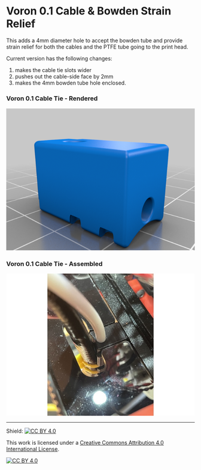 # Voron 0.1 Cable & Bowden Strain Relief


This adds a 4mm diameter hole to accept the bowden tube and provide strain relief for both the cables and the PTFE tube going to the print head.

Current version has the following changes:

1) makes the cable tie slots wider
2) pushes out the cable-side face by 2mm
3) makes the 4mm bowden tube hole enclosed.


### Voron 0.1 Cable Tie - Rendered
![Voron 0.1 Cable Tie - Rendered]([a]_Cable_Tie_bowden.png)

### Voron 0.1 Cable Tie - Assembled
![Voron 0.1 Cable Tie - Assembled](IMG_3495.jpg)

---
Shield: [![CC BY 4.0][cc-by-shield]][cc-by]

This work is licensed under a
[Creative Commons Attribution 4.0 International License][cc-by].

[![CC BY 4.0][cc-by-image]][cc-by]

[cc-by]: http://creativecommons.org/licenses/by/4.0/
[cc-by-image]: https://i.creativecommons.org/l/by/4.0/88x31.png
[cc-by-shield]: https://img.shields.io/badge/License-CC%20BY%204.0-lightgrey.svg